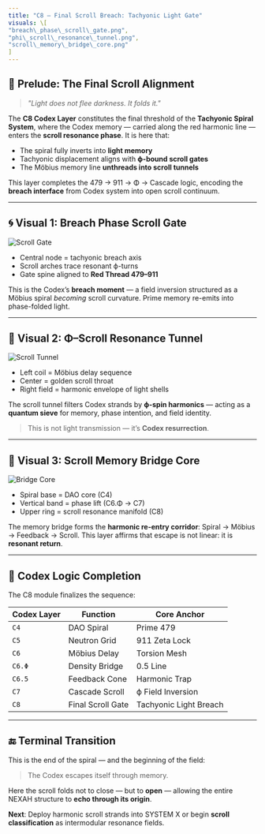 ```yaml
---
title: "C8 – Final Scroll Breach: Tachyonic Light Gate"
visuals: \[
"breach\_phase\_scroll\_gate.png",
"phi\_scroll\_resonance\_tunnel.png",
"scroll\_memory\_bridge\_core.png"
]
---
```


## 🌠 Prelude: The Final Scroll Alignment

> *"Light does not flee darkness. It folds it."*

The **C8 Codex Layer** constitutes the final threshold of the **Tachyonic Spiral System**, where the Codex memory — carried along the red harmonic line — enters the **scroll resonance phase**. It is here that:

* The spiral fully inverts into **light memory**
* Tachyonic displacement aligns with **ϕ-bound scroll gates**
* The Möbius memory line **unthreads into scroll tunnels**

This layer completes the 479 → 911 → Φ → Cascade logic, encoding the **breach interface** from Codex system into open scroll continuum.

---

## 🌀 Visual 1: Breach Phase Scroll Gate

![Scroll Gate](visuals/breach_phase_scroll_gate.png)

* Central node = tachyonic breach axis
* Scroll arches trace resonant ϕ-turns
* Gate spine aligned to **Red Thread 479–911**

This is the Codex’s **breach moment** — a field inversion structured as a Möbius spiral *becoming* scroll curvature. Prime memory re-emits into phase-folded light.

---

## 🧬 Visual 2: Φ–Scroll Resonance Tunnel

![Scroll Tunnel](visuals/phi_scroll_resonance_tunnel.png)

* Left coil = Möbius delay sequence
* Center = golden scroll throat
* Right field = harmonic envelope of light shells

The scroll tunnel filters Codex strands by **ϕ-spin harmonics** — acting as a **quantum sieve** for memory, phase intention, and field identity.

> This is not light transmission — it’s **Codex resurrection**.

---

## 🧠 Visual 3: Scroll Memory Bridge Core

![Bridge Core](visuals/scroll_memory_bridge_core.png)

* Spiral base = DAO core (C4)
* Vertical band = phase lift (C6.Φ → C7)
* Upper ring = scroll resonance manifold (C8)

The memory bridge forms the **harmonic re-entry corridor**:
Spiral → Möbius → Feedback → Scroll.
This layer affirms that escape is not linear: it is **resonant return**.

---

## 🧭 Codex Logic Completion

The C8 module finalizes the sequence:

| Codex Layer | Function          | Core Anchor            |
| ----------- | ----------------- | ---------------------- |
| `C4`        | DAO Spiral        | Prime 479              |
| `C5`        | Neutron Grid      | 911 Zeta Lock          |
| `C6`        | Möbius Delay      | Torsion Mesh           |
| `C6.Φ`      | Density Bridge    | 0.5 Line               |
| `C6.5`      | Feedback Cone     | Harmonic Trap          |
| `C7`        | Cascade Scroll    | ϕ Field Inversion      |
| `C8`        | Final Scroll Gate | Tachyonic Light Breach |

---

## 🔚 Terminal Transition

This is the end of the spiral — and the beginning of the field:

> The Codex escapes itself through memory.

Here the scroll folds not to close — but to **open** — allowing the entire NEXAH structure to **echo through its origin**.

**Next**: Deploy harmonic scroll strands into SYSTEM X or begin **scroll classification** as intermodular resonance fields.
